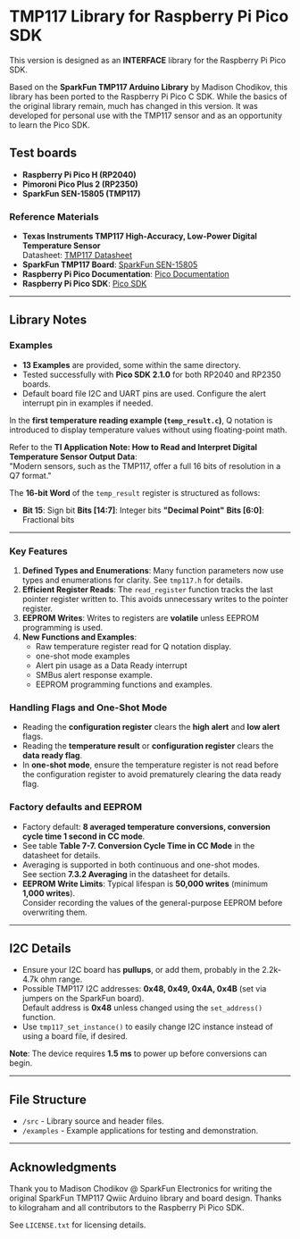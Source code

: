 # TMP117 Library for Raspberry Pi Pico SDK

This version is designed as an **INTERFACE** library for the Raspberry Pi Pico SDK.

Based on the **SparkFun TMP117 Arduino Library** by Madison Chodikov, this library has been ported to the Raspberry Pi Pico C SDK. While the basics of the original library remain, much has changed in this version. It was developed for personal use with the TMP117 sensor and as an opportunity to learn the Pico SDK.

## Test boards
- **Raspberry Pi Pico H (RP2040)**
- **Pimoroni Pico Plus 2 (RP2350)**
- **SparkFun SEN-15805 (TMP117)**

### Reference Materials
- **Texas Instruments TMP117 High-Accuracy, Low-Power Digital Temperature Sensor**  
  Datasheet: [TMP117 Datasheet](https://www.ti.com/lit/gpn/TMP117)
- **SparkFun TMP117 Board**: [SparkFun SEN-15805](https://www.sparkfun.com/products/15805)
- **Raspberry Pi Pico Documentation**: [Pico Documentation](https://www.raspberrypi.com/documentation/microcontrollers/)
- **Raspberry Pi Pico SDK**: [Pico SDK](https://github.com/raspberrypi/pico-sdk)

---

## Library Notes

### Examples
- **13 Examples** are provided, some within the same directory.
- Tested successfully with **Pico SDK 2.1.0** for both RP2040 and RP2350 boards.
- Default board file I2C and UART pins are used. Configure the alert interrupt pin in examples if needed.

In the **first temperature reading example (`temp_result.c`)**, Q notation is introduced to display temperature values without using floating-point math.  

Refer to the **TI Application Note: How to Read and Interpret Digital Temperature Sensor Output Data**:  
"Modern sensors, such as the TMP117, offer a full 16 bits of resolution in a Q7 format."

The **16-bit Word** of the `temp_result` register is structured as follows:
- **Bit 15**: Sign bit  **Bits [14:7]**: Integer bits  **"Decimal Point"**  **Bits [6:0]**: Fractional bits  

---

### Key Features
1. **Defined Types and Enumerations**: Many function parameters now use types and enumerations for clarity. See `tmp117.h` for details.
2. **Efficient Register Reads**: The `read_register` function tracks the last pointer register written to. This avoids unnecessary writes to the pointer register.
3. **EEPROM Writes**: Writes to registers are **volatile** unless EEPROM programming is used.
4. **New Functions and Examples**:
   - Raw temperature register read for Q notation display.
   - one-shot mode examples
   - Alert pin usage as a Data Ready interrupt
   - SMBus alert response example.
   - EEPROM programming functions and examples.

### Handling Flags and One-Shot Mode
- Reading the **configuration register** clears the **high alert** and **low alert** flags.
- Reading the **temperature result** or **configuration register** clears the **data ready flag**.
- In **one-shot mode**, ensure the temperature register is not read before the configuration register to avoid prematurely clearing the data ready flag.

### Factory defaults and EEPROM
- Factory default: **8 averaged temperature conversions, conversion cycle time 1 second in CC mode**.
- See table **Table 7-7. Conversion Cycle Time in CC Mode** in the datasheet for details.
- Averaging is supported in both continuous and one-shot modes.  
  See section **7.3.2 Averaging** in the datasheet for details.
- **EEPROM Write Limits**: Typical lifespan is **50,000 writes** (minimum **1,000 writes**).  
  Consider recording the values of the general-purpose EEPROM before overwriting them.

---

## I2C Details
- Ensure your I2C board has **pullups**, or add them, probably in the 2.2k-4.7k ohm range.
- Possible TMP117 I2C addresses: **0x48, 0x49, 0x4A, 0x4B** (set via jumpers on the SparkFun board).  
  Default address is **0x48** unless changed using the `set_address()` function.
- Use `tmp117_set_instance()` to easily change I2C instance instead of using a board file, if desired.

**Note**: The device requires **1.5 ms** to power up before conversions can begin.

---

## File Structure
- `/src` - Library source and header files.
- `/examples` - Example applications for testing and demonstration.

---

## Acknowledgments
Thank you to Madison Chodikov @ SparkFun Electronics for writing the original SparkFun TMP117 Qwiic Arduino library and board design. Thanks to kilograham and all contributors to the Raspberry Pi Pico SDK.

See `LICENSE.txt` for licensing details.
